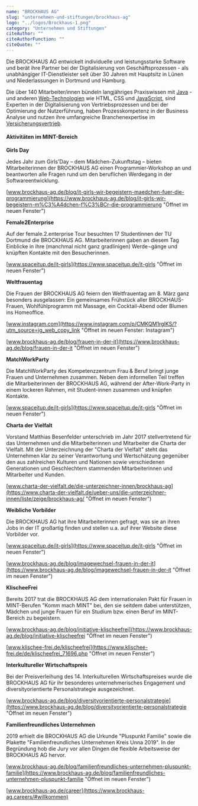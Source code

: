 ```yaml
---
name: "BROCKHAUS AG"
slug: "unternehmen-und-stiftungen/brockhaus-ag"
logo: "../logos/Brockhaus-1.png"
category: "Unternehmen und Stiftungen"
citeAuthor: ""
citeAuthorFunction: ""
citeQuote: ""
---
```


Die BROCKHAUS AG entwickelt individuelle und leistungsstarke Software und berät ihre Partner bei der Digitalisierung von Geschäftsprozessen - als unabhängiger IT-Dienstleister seit über 30 Jahren mit Hauptsitz in Lünen und Niederlassungen in Dortmund und Hamburg.

Die über 140 Mitarbeiter/innen bündeln langjähriges Praxiswissen mit [Java](https://www.brockhaus-ag.de/technologien/Microsoft_NET "Öffnet im neuen Fenster") - und anderen [Web-Technologien](https://www.brockhaus-ag.de/themen/Graphical_User_Interfaces "Öffnet im neuen Fenster") wie HTML, CSS und [JavaScript](https://www.brockhaus-ag.de/technologien/JavaScript_TypeScript "Öffnet im neuen Fenster"), sind Experten in der Digitalisierung von Vertriebsprozessen und bei der Optimierung der Nutzerführung, haben Prozesskompetenz in der Business Analyse und nutzen ihre umfangreiche Branchenexpertise im [Versicherungsvertrieb](https://www.brockhaus-ag.de/versicherungen/vertriebssysteme "Öffnet im neuen Fenster").

#### Aktivitäten im MINT-Bereich

**Girls Day**

Jedes Jahr zum Girls'Day – dem Mädchen-Zukunftstag – bieten Mitarbeiterinnen der BROCKHAUS AG einen Programmier-Workshop an und beantworten alle Fragen rund um den beruflichen Werdegang in der Softwareentwicklung.

[www.brockhaus-ag.de/blog/it-girls-wir-begeistern-maedchen-fuer-die-programmierung](https://www.brockhaus-ag.de/blog/it-girls-wir-begeistern-m%C3%A4dchen-f%C3%BCr-die-programmierung "Öffnet im neuen Fenster")

**Female2Enterprise**

Auf der female.2.enterprise Tour besuchten 17 Studentinnen der TU Dortmund die BROCKHAUS AG. Mitarbeiterinnen gaben an diesem Tag Einblicke in ihre (manchmal nicht ganz gradlinigen) Werde¬gänge und knüpften Kontakte mit den Besucherinnen.

[www.spaceitup.de/it-girls](https://www.spaceitup.de/it-girls "Öffnet im neuen Fenster")

**Weltfrauentag**

Die Frauen der BROCKHAUS AG feiern den Weltfrauentag am 8. März ganz besonders ausgelassen: Ein gemeinsames Frühstück aller BROCKHAUS-Frauen, Wohlfühlprogramm mit Massage, ein Cocktail-Abend oder Blumen ins Homeoffice.

[www.instagram.com](https://www.instagram.com/p/CMKQM1rgIKS/?utm_source=ig_web_copy_link "Öffnet im neuen Fenster: Instagram")

[www.brockhaus-ag.de/blog/frauen-in-der-it](https://www.brockhaus-ag.de/blog/frauen-in-der-it "Öffnet im neuen Fenster")

**MatchWorkParty**

Die MatchWorkParty des Kompetenzzentrum Frau & Beruf bringt junge Frauen und Unternehmen zusammen. Neben dem informellen Teil treffen die Mitarbeiterinnen der BROCKHAUS AG, während der After-Work-Party in einem lockeren Rahmen, mit Student-innen zusammen und knüpfen Kontakte.

[www.spaceitup.de/it-girls](https://www.spaceitup.de/it-girls "Öffnet im neuen Fenster")

**Charta der Vielfalt**

Vorstand Matthias Besenfelder unterschrieb im Jahr 2017 stellvertretend für das Unternehmen und die Mitarbeiterinnen und Mitarbeiter die Charta der Vielfalt. Mit der Unterzeichnung der "Charta der Vielfalt" steht das Unternehmen klar zu seiner Verantwortung und Wertschätzung gegenüber den aus zahlreichen Kulturen und Nationen sowie verschiedenen Generationen und Geschlechtern stammenden Mitarbeiterinnen und Mitarbeiter und Kunden.

[www.charta-der-vielfalt.de/die-unterzeichner-innen/brockhaus-ag](https://www.charta-der-vielfalt.de/ueber-uns/die-unterzeichner-innen/liste/zeige/brockhaus-ag/ "Öffnet im neuen Fenster")

**Weibliche Vorbilder**

Die BROCKHAUS AG hat ihre Mitarbeiterinnen gefragt, was sie an ihren Jobs in der IT großartig finden und stellen u.a. auf ihrer Website diese Vorbilder vor.

[www.spaceitup.de/it-girls](https://www.spaceitup.de/it-girls "Öffnet im neuen Fenster")

[www.brockhaus-ag.de/blog/imagewechsel-frauen-in-der-it](https://www.brockhaus-ag.de/blog/imagewechsel-frauen-in-der-it "Öffnet im neuen Fenster")

**KlischeeFrei**

Bereits 2017 trat die BROCKHAUS AG dem internationalen Pakt für Frauen in MINT-Berufen "Komm mach MINT" bei, den sie seitdem dabei unterstützen, Mädchen und junge Frauen für ein Studium bzw. einen Beruf im MINT-Bereich zu begeistern.

[www.brockhaus-ag.de/blog/initiative-klischeefrei](https://www.brockhaus-ag.de/blog/initiative-klischeefrei "Öffnet im neuen Fenster")

[www.klischee-frei.de/klischeefrei](https://www.klischee-frei.de/de/klischeefrei_71696.php "Öffnet im neuen Fenster")

**Interkultureller Wirtschaftspreis**

Bei der Preisverleihung des 14. Interkulturellen Wirtschaftspreises wurde die BROCKHAUS AG für ihr besonderes unternehmerisches Engagement und diversityorientierte Personalstrategie ausgezeichnet.

[www.brockhaus-ag.de/blog/diversityorientierte-personalstrategie](https://www.brockhaus-ag.de/blog/diversityorientierte-personalstrategie "Öffnet im neuen Fenster")

**Familienfreundliches Unternehmen**

2019 erhielt die BROCKHAUS AG die Urkunde "Pluspunkt Familie" sowie die Plakette "Familienfreundliches Unternehmen Kreis Unna 2019". In der Begründung hob die Jury vor allen Dingen die flexible Arbeitsweise der BROCKHAUS AG hervor.

[www.brockhaus-ag.de/blog/familienfreundliches-unternehmen-pluspunkt-familie](https://www.brockhaus-ag.de/blog/familienfreundliches-unternehmen-pluspunkt-familie "Öffnet im neuen Fenster")

[www.brockhaus-ag.de/career](https://www.brockhaus-ag.careers/#willkommen)

